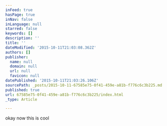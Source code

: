 ```yaml
---
inFeed: true
hasPage: true
inNav: false
inLanguage: null
starred: false
keywords: []
description: ''
title: ''
dateModified: '2015-10-11T21:03:08.362Z'
authors: []
publisher:
  name: null
  domain: null
  url: null
  favicon: null
datePublished: '2015-10-11T21:03:26.106Z'
sourcePath: _posts/2015-10-11-67585e75-0f41-459e-a81b-f776c6c3b225.md
published: true
url: 67585e75-0f41-459e-a81b-f776c6c3b225/index.html
_type: Article

---
```

okay now this is cool